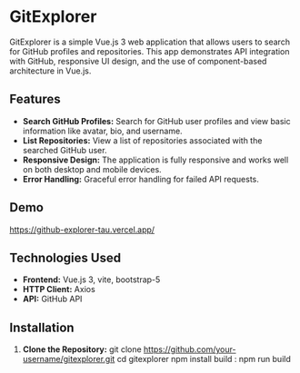 # GitExplorer

GitExplorer is a simple Vue.js 3 web application that allows users to search for GitHub profiles and repositories. This app demonstrates API integration with GitHub, responsive UI design, and the use of component-based architecture in Vue.js.

## Features

- **Search GitHub Profiles:** Search for GitHub user profiles and view basic information like avatar, bio, and username.
- **List Repositories:** View a list of repositories associated with the searched GitHub user.
- **Responsive Design:** The application is fully responsive and works well on both desktop and mobile devices.
- **Error Handling:** Graceful error handling for failed API requests.

## Demo

https://github-explorer-tau.vercel.app/


## Technologies Used

- **Frontend:** Vue.js 3, vite, bootstrap-5
- **HTTP Client:** Axios
- **API:** GitHub API

## Installation

1. **Clone the Repository:**
   git clone https://github.com/your-username/gitexplorer.git
   cd gitexplorer
   npm install
   build : npm run build
